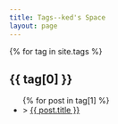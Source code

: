 ```yaml
---
title: Tags--ked's Space
layout: page
---
```


<section id="code">
	{% for tag in site.tags %}
    <h2 id="{{ tag[0] }}">{{ tag[0] }}</h2>
    <ul>
    	{% for post in tag[1] %}
        <li>
            > <a href="{{ site.url }}{{ post.url }}" title="{{ post.title }}">{{ post.title }}</a>
        </li>
    </ul>
    </section>